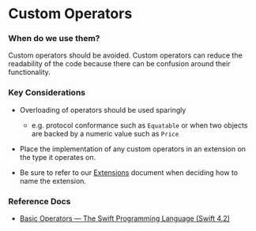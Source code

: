 # Custom Operators
### When do we use them?
Custom operators should be avoided. Custom operators can reduce the readability of the code because there can be confusion around their functionality.

### Key Considerations
* Overloading of operators should be used sparingly 
	* e.g. protocol conformance such as `Equatable` or  when two objects are backed by a numeric value such as `Price`

* Place the implementation of any custom operators in an extension on the type it operates on.

* Be sure to refer to our [Extensions](https://github.com/Lickability/swift-style-guide/blob/master/Extensions.md) document when deciding how to name the extension.

### Reference Docs
* [Basic Operators — The Swift Programming Language (Swift 4.2)](https://docs.swift.org/swift-book/LanguageGuide/BasicOperators.html)

